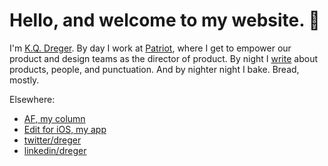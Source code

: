 

# Hello, and welcome to my website. 👋 

I'm [K.Q. Dreger](/about/). By day I work at [Patriot](https://patriotsoftware.com/), where I get to empower our product and design teams as the director of product. By night I [write](/notes/) about products, people, and punctuation. And by nighter night I bake. Bread, mostly. 

Elsewhere: 

- [AF, my column](https://audaciousfox.net)
- [Edit for iOS, my app](https://audaciousfox.net/projects/edit/)
- [twitter/dreger](https://twitter.com/dreger)
- [linkedin/dreger](https://www.linkedin.com/in/dreger)
